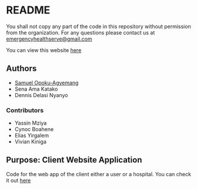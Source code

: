 # README
You shall not copy any part of the code in this repository without permission from the organization.
For any questions please contact us at emergencyhealthserve@gmail.com

You can view this website [here](https://emergencyhs.com)

## Authors
* [Samuel Opoku-Agyemang]()
* Sena Ama Katako
* Dennis Delasi Nyanyo

### Contributors
* Yassin Mziya
* Cynoc Boahene
* Elias Yirgalem
* Vivian Kiniga


## Purpose: Client Website Application
Code for the web app of the client either a user or a hospital.  You can check it out [here](https://client.emergencyhs.com)

